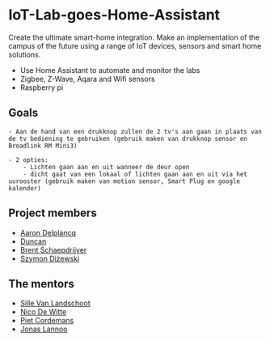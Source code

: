 # IoT-Lab-goes-Home-Assistant

Create the ultimate smart-home integration.
Make an implementation of the campus of the future using a range of IoT devices, sensors and smart home solutions.

- Use Home Assistant to automate and monitor the labs
- Zigbee, Z-Wave, Aqara and Wifi sensors
- Raspberry pi

## Goals

    - Aan de hand van een drukknop zullen de 2 tv's aan gaan in plaats van de tv bediening te gebruiken (gebruik maken van drukknop sensor en Broadlink RM Mini3)
    
    - 2 opties: 
        - Lichten gaan aan en uit wanneer de deur open
        - dicht gaat van een lokaal of lichten gaan aan en uit via het uurooster (gebruik maken van motion sensor, Smart Plug en google kalender)

## Project members

- [Aaron Delplancq](https://github.com/aaronD14)
- [Duncan](https://github.com/r0897472)
- [Brent Schaepdrijver](https://github.com/Brent-Schaepdrijver)
- [Szymon Diżewski](https://github.com/)

## The mentors

- [Sille Van Landschoot](https://github.com/sillevl)
- [Nico De Witte](https://github.com/BioBoost)
- [Piet Cordemans](https://github.com/pcordemans)
- [Jonas Lannoo](https://github.com/JonasLannoo)
